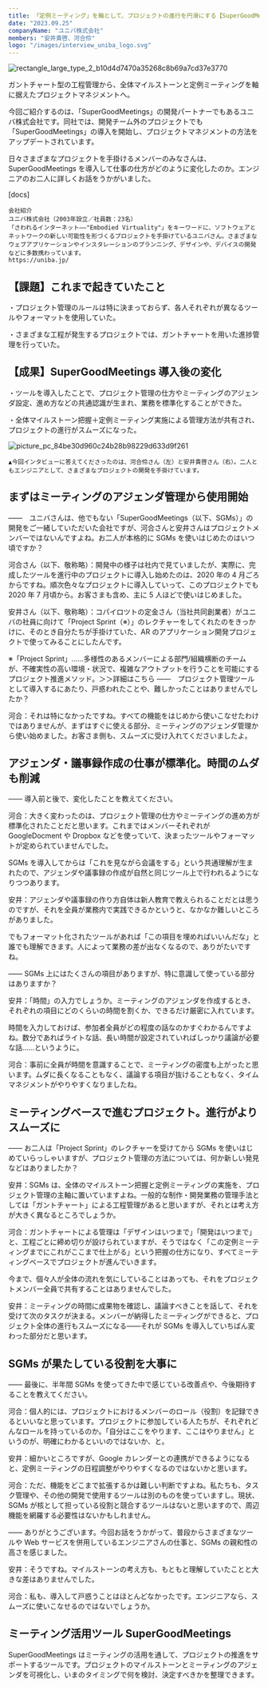```yaml
---
title: 「定例ミーティング」を軸として、プロジェクトの進行を円滑にする【SuperGoodMeetings導入事例】
date: "2023.09.25"
companyName: "ユニバ株式会社"
members: "安井貴啓、河合伶"
logo: "/images/interview_uniba_logo.svg"
---
```


![rectangle_large_type_2_b10d4d7470a35268c8b69a7cd37e3770](https://github.com/uniba/super-good-meetings-portal/assets/1608800/a253f669-3e03-447a-8a1b-dcb0240703d8)

ガントチャート型の工程管理から、全体マイルストーンと定例ミーティングを軸に据えたプロジェクトマネジメントへ。

今回ご紹介するのは、「SuperGoodMeetings」の開発パートナーでもあるユニバ株式会社です。同社では、開発チーム外のプロジェクトでも「SuperGoodMeetings」の導入を開始し、プロジェクトマネジメントの方法をアップデートされています。

日々さまざまなプロジェクトを手掛けるメンバーのみなさんは、SuperGoodMeetings を導入して仕事の仕方がどのように変化したのか。エンジニアのお二人に詳しくお話をうかがいました。

[docs]
```
会社紹介
ユニバ株式会社（2003年設立／社員数：23名）
「さわれるインターネット——"Embodied Virtuality"」をキーワードに、ソフトウェアとネットワークの新しい可能性を形づくるプロジェクトを手掛けているユニバさん。さまざまなウェブアプリケーションやインスタレーションのプランニング、デザインや、デバイスの開発などに多数携わっています。
https://uniba.jp/
```

## 【課題】これまで起きていたこと

・プロジェクト管理のルールは特に決まっておらず、各人それぞれが異なるツールやフォーマットを使用していた。

・さまざまな工程が発生するプロジェクトでは、ガントチャートを用いた進捗管理を行っていた。

## 【成果】SuperGoodMeetings 導入後の変化

・ツールを導入したことで、プロジェクト管理の仕方やミーティングのアジェンダ設定、進め方などの共通認識が生まれ、業務を標準化することができた。

・全体マイルストーン把握＋定例ミーティング実施による管理方法が共有され、プロジェクトの進行がスムーズになった。

![picture_pc_84be30d960c24b28b98229d633d9f261](https://github.com/uniba/super-good-meetings-portal/assets/1608800/f97fdc6d-d712-4480-9b9b-e0430ed3cb27)

```
▲今回インタビューに答えてくださったのは、河合伶さん（左）と安井貴啓さん（右）。二人ともエンジニアとして、さまざまなプロジェクトの開発を手掛けています。
```

## まずはミーティングのアジェンダ管理から使用開始

——　ユニバさんは、他でもない「SuperGoodMeetings（以下、SGMs）」の開発をご一緒していただいた会社ですが、河合さんと安井さんはプロジェクトメンバーではないんですよね。お二人が本格的に SGMs を使いはじめたのはいつ頃ですか？

河合さん（以下、敬称略）：開発中の様子は社内で見ていましたが、実際に、完成したツールを進行中のプロジェクトに導入し始めたのは、2020 年の 4 月ごろからですね。順次色々なプロジェクトに導入していって、このプロジェクトでも 2020 年 7 月頃から。お客さまも含め、主に 5 人ほどで使いはじめました。

安井さん（以下、敬称略）：コパイロツトの定金さん（当社共同創業者）がユニバの社員に向けて「Project Sprint（※）」のレクチャーをしてくれたのをきっかけに、そのとき自分たちが手掛けていた、AR のアプリケーション開発プロジェクトで使ってみることにしたんです。

※「Project Sprint」……多様性のあるメンバーによる部門/組織横断のチームが、不確実性の高い環境・状況で、複雑なアウトプットを行うことを可能にするプロジェクト推進メソッド。＞＞詳細はこちら
——　プロジェクト管理ツールとして導入するにあたり、戸惑われたことや、難しかったことはありませんでしたか？

河合：それは特になかったですね。すべての機能をはじめから使いこなせたわけではありませんが、まずはすぐに使える部分、ミーティングのアジェンダ管理から使い始めました。お客さま側も、スムーズに受け入れてくださいましたよ。

## アジェンダ・議事録作成の仕事が標準化。時間のムダも削減

—— 導入前と後で、変化したことを教えてください。

河合：大きく変わったのは、プロジェクト管理の仕方やミーテイングの進め方が標準化されたことだと思います。これまではメンバーそれぞれが GoogleDocment や Dropbox などを使っていて、決まったツールやフォーマットが定められていませんでした。

SGMs を導入してからは「これを見ながら会議をする」という共通理解が生まれたので、アジェンダや議事録の作成が自然と同じツール上で行われるようになりつつあります。

安井：アジェンダや議事録の作り方自体は新人教育で教えられることだとは思うのですが、それを全員が業務内で実践できるかというと、なかなか難しいところがありました。

でもフォーマット化されたツールがあれば「この項目を埋めればいいんだな」と誰でも理解できます。人によって業務の差が出なくなるので、ありがたいですね。

—— SGMs 上にはたくさんの項目がありますが、特に意識して使っている部分はありますか？

安井：「時間」の入力でしょうか。ミーティングのアジェンダを作成するとき、それぞれの項目にどのくらいの時間を割くか、できるだけ厳密に入れています。

時間を入力しておけば、参加者全員がどの程度の話なのかすぐわかるんですよね。数分であればライトな話、長い時間が設定されていればしっかり議論が必要な話……というように。

河合：事前に全員が時間を意識することで、ミーティングの密度も上がったと思います。ムダに長くなることもなく、議論する項目が抜けることもなく、タイムマネジメントがやりやすくなりましたね。

## ミーティングベースで進むプロジェクト。進行がよりスムーズに

—— お二人は「Project Sprint」のレクチャーを受けてから SGMs を使いはじめていらっしゃいますが、プロジェクト管理の方法については、何か新しい発見などはありましたか？

安井：SGMs は、全体のマイルストーン把握と定例ミーティングの実施を、プロジェクト管理の主軸に置いていますよね。一般的な制作・開発業務の管理手法としては「ガントチャート」による工程管理があると思いますが、それとは考え方が大きく異なるところでしょうか。

河合：ガントチャートによる管理は「デザインはいつまで」「開発はいつまで」と、工程ごとに締め切りが設けられていますが、そうではなく「この定例ミーティングまでにこれがここまで仕上がる」という把握の仕方になり、すべてミーティングベースでプロジェクトが進んでいきます。

今まで、個々人が全体の流れを気にしていることはあっても、それをプロジェクトメンバー全員で共有することはありませんでした。

安井：ミーティングの時間に成果物を確認し、議論すべきことを話して、それを受けて次のタスクが決まる。メンバーが納得したミーティングができると、プロジェクト全体の進行もスムーズになる——それが SGMs を導入していちばん変わった部分だと思います。

## SGMs が果たしている役割を大事に

—— 最後に、半年間 SGMs を使ってきた中で感じている改善点や、今後期待することを教えてください。

河合：個人的には、プロジェクトにおけるメンバーのロール（役割）を記録できるといいなと思っています。プロジェクトに参加している人たちが、それぞれどんなロールを持っているのか。「自分はここをやります、ここはやりません」というのが、明確にわかるといいのではないか、と。

安井：細かいところですが、Google カレンダーとの連携ができるようになると、定例ミーティングの日程調整がやりやすくなるのではないかと思います。

河合：ただ、機能をどこまで拡張するかは難しい判断ですよね。私たちも、タスク管理や、その他の開発で使用するツールは別のものを使っていますし。現状、SGMs が核として担っている役割と競合するツールはないと思いますので、周辺機能を網羅する必要性はないかもしれません。

—— ありがとうございます。今回お話をうかがって、普段からさまざまなツールや Web サービスを併用しているエンジニアさんの仕事と、SGMs の親和性の高さを感じました。

安井：そうですね。マイルストーンの考え方も、もともと理解していたことと大きな差はありませんでした。

河合：私も、導入して戸惑うことはほとんどなかったです。エンジニアなら、スムーズに使いこなせるのではないでしょうか。

## ミーティング活用ツール SuperGoodMeetings

SuperGoodMeetings はミーティングの活用を通して、プロジェクトの推進をサポートするツールです。プロジェクトのマイルストーンとミーティングのアジェンダを可視化し、いまのタイミングで何を検討、決定すべきかを整理できます。
